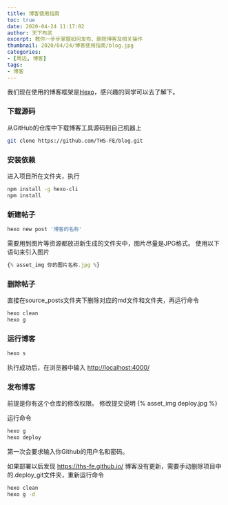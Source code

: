 ```yaml
---
title: 博客使用指南
toc: true
date: 2020-04-24 11:17:02
author: 天下布武
excerpt: 教你一步步掌握如何发布、删除博客及相关操作
thumbnail: 2020/04/24/博客使用指南/blog.jpg
categories:
- [周边, 博客]
tags: 
- 博客
---
```


我们现在使用的博客框架是[Hexo](https://hexo.io/zh-cn/)，感兴趣的同学可以去了解下。

### 下载源码

从GitHub的仓库中下载博客工具源码到自己机器上

```bash
git clone https://github.com/THS-FE/blog.git
```

### 安装依赖

进入项目所在文件夹，执行

```bash
npm install -g hexo-cli
npm install
```

### 新建帖子

```bash
hexo new post '博客的名称'
```

需要用到图片等资源都放进新生成的文件夹中，图片尽量是JPG格式。
使用以下语句来引入图片

```javascript
{% asset_img 你的图片名称.jpg %}
```

### 删除帖子

直接在source\_posts文件夹下删除对应的md文件和文件夹，再运行命令

```bash
hexo clean
hexo g
```

### 运行博客

```bash
hexo s
```

执行成功后，在浏览器中输入 <http://localhost:4000/>

### 发布博客

前提是你有这个仓库的修改权限。
修改提交说明
{% asset_img deploy.jpg %}

运行命令

```bash
hexo g
hexo deploy
```

第一次会要求输入你Github的用户名和密码。

如果部署以后发现 <https://ths-fe.github.io/> 博客没有更新，需要手动删除项目中的.deploy_git文件夹，重新运行命令

```bash
hexo clean
hexo g -d
```

